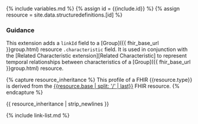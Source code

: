 {% include variables.md %}
{% assign id = {{include.id}} %}
{% assign resource = site.data.structuredefinitions.[id] %}

### Guidance

This extension adds a `linkId` field to a [Group]({{ fhir_base_url }}group.html) resource `.characteristic` field. It is used in conjunction with the [Related Characteristic extension][Related Characteristic] to represent temporal relationships between characteristics of a [Group]({{ fhir_base_url }}group.html) resource.


{% capture resource_inheritance %}
This profile of a FHIR {{resource.type}} is derived from the [{{resource.base | split: '/' | last}}]({{resource.base}}) FHIR resource.
{% endcapture %}

{{ resource_inheritance | strip_newlines }}

{% include link-list.md %}
